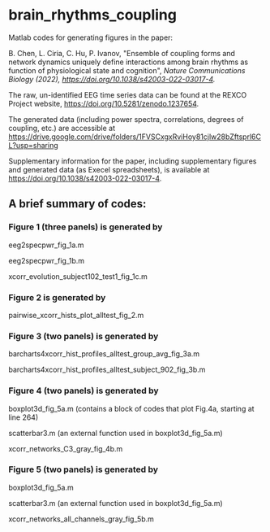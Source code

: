 # brain_rhythms_coupling
Matlab codes for generating figures in the paper: 

B. Chen, L. Ciria, C. Hu, P. Ivanov, "Ensemble of coupling forms and network dynamics uniquely define interactions among brain rhythms as function of physiological state and cognition", *Nature Communications Biology (2022), https://doi.org/10.1038/s42003-022-03017-4.*

The raw, un-identified EEG time series data can be found at the REXCO Project website, https://doi.org/10.5281/zenodo.1237654.

The generated data (including power spectra, correlations, degrees of coupling, etc.) are accessible at https://drive.google.com/drive/folders/1FVSCxgxRviHoy81cjlw28bZftsprl6CL?usp=sharing

Supplementary information for the paper, including supplementary figures and generated data (as Execel spreadsheets), is available at https://doi.org/10.1038/s42003-022-03017-4.


## A brief summary of codes: 

### Figure 1 (three panels) is generated by 

eeg2specpwr_fig_1a.m

eeg2specpwr_fig_1b.m

xcorr_evolution_subject102_test1_fig_1c.m


### Figure 2 is generated by 

pairwise_xcorr_hists_plot_alltest_fig_2.m


### Figure 3 (two panels) is generated by 

barcharts4xcorr_hist_profiles_alltest_group_avg_fig_3a.m

barcharts4xcorr_hist_profiles_alltest_subject_902_fig_3b.m


### Figure 4 (two panels) is generated by

boxplot3d_fig_5a.m  (contains a block of codes that plot Fig.4a, starting at line 264)

scatterbar3.m  (an external function used in boxplot3d_fig_5a.m)

xcorr_networks_C3_gray_fig_4b.m


### Figure 5 (two panels) is generated by 

boxplot3d_fig_5a.m

scatterbar3.m  (an external function used in boxplot3d_fig_5a.m)

xcorr_networks_all_channels_gray_fig_5b.m
